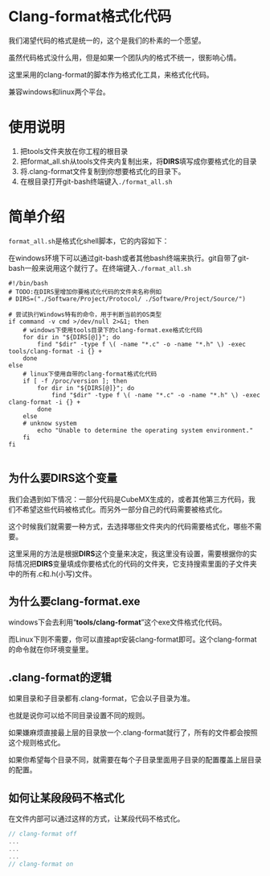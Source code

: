 # Clang-format格式化代码

我们渴望代码的格式是统一的，这个是我们的朴素的一个愿望。

虽然代码格式没什么用，但是如果一个团队内的格式不统一，很影响心情。

这里采用的clang-format的脚本作为格式化工具，来格式化代码。

兼容windows和linux两个平台。

# 使用说明

1. 把tools文件夹放在你工程的根目录
2. 把format_all.sh从tools文件夹内复制出来，将**DIRS**填写成你要格式化的目录
3. 将.clang-format文件复制到你想要格式化的目录下。
4. 在根目录打开git-bash终端键入`./format_all.sh` 

# 简单介绍

`format_all.sh`是格式化shell脚本，它的内容如下：

在windows环境下可以通过git-bash或者其他bash终端来执行。git自带了git-bash一般来说用这个就行了。在终端键入`./format_all.sh` 

```
#!/bin/bash  
# TODO:在DIRS里增加你要格式化代码的文件夹名称例如
# DIRS=("./Software/Project/Protocol/ ./Software/Project/Source/")

# 尝试执行Windows特有的命令，用于判断当前的OS类型 
if command -v cmd >/dev/null 2>&1; then  
    # windows下使用tools目录下的clang-format.exe格式化代码
    for dir in "${DIRS[@]}"; do  
        find "$dir" -type f \( -name "*.c" -o -name "*.h" \) -exec tools/clang-format -i {} +  
    done 
else
    # linux下使用自带的clang-format格式化代码
    if [ -f /proc/version ]; then  
        for dir in "${DIRS[@]}"; do  
            find "$dir" -type f \( -name "*.c" -o -name "*.h" \) -exec clang-format -i {} +  
        done  
    else
    # unknow system
        echo "Unable to determine the operating system environment."  
    fi  
fi


```

## 为什么要DIRS这个变量

我们会遇到如下情况：一部分代码是CubeMX生成的，或者其他第三方代码，我们不希望这些代码被格式化。而另外一部分自己的代码需要被格式化。

这个时候我们就需要一种方式，去选择哪些文件夹内的代码需要格式化，哪些不需要。

这里采用的方法是根据**DIRS**这个变量来决定，我这里没有设置，需要根据你的实际情况把**DIRS**变量填成你要格式化的代码的文件夹，它支持搜索里面的子文件夹中的所有.c和.h(小写)文件。

## 为什么要clang-format.exe

windows下会去利用“**tools/clang-format**”这个exe文件格式化代码。

而Linux下则不需要，你可以直接apt安装clang-format即可。这个clang-format的命令就在你环境变量里。

## .clang-format的逻辑

如果目录和子目录都有.clang-format，它会以子目录为准。

也就是说你可以给不同目录设置不同的规则。

如果嫌麻烦直接最上层的目录放一个.clang-format就行了，所有的文件都会按照这个规则格式化。

如果你希望每个目录不同，就需要在每个子目录里面用子目录的配置覆盖上层目录的配置。

## 如何让某段段码不格式化

在文件内部可以通过这样的方式，让某段代码不格式化。

```c
// clang-format off
...
...
...
// clang-format on
```

